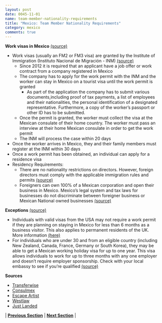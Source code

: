 ```yaml
---
layout: post
date: 0045-11-01
name: team-member-nationality-requirements
title: "Mexico: Team Member Nationality Requirements"
category: mexico
comments: true
---
```


**Work visas in Mexico** [(source)](https://www.justlanded.com/english/Mexico/Mexico-Guide/Visas-Permits/Work-permits)
- Work visas (usually an FM2 or FM3 visa) are granted by the Institute of Immigration (Instituto Nacional de Migración - INM) [(source)](https://transferwise.com/gb/blog/mexico-work-visa)
    - Since 2012 it is required that an applicant have a job offer or work contract from a company registered in Mexico
    - The company has to apply for the work permit with the INM and the worker can stay in Mexico on a tourist visa until the work permit is granted
      - As part of the application the company has to submit various documents,including proof of tax payments, a list of employees and their nationalities, the personal identification of a designated representative. Furthermore, a copy of the worker’s passport or other ID has to be submitted.
    - Once the permit is granted, the worker must collect the visa at the Mexican consulate of their home country. The worker must pass an interview at their home Mexican consulate in order to get the work permit 
    - The INM will process the case within 20 days 
 - Once the worker arrives in Mexico, they and their family members must register at the INM within 30 days
 - Once a work permit has been obtained, an individual can apply for a residence visa
 - Residency Requirements:
    - There are no nationality restrictions on directors. However, foreign directors must comply with the applicable immigration rules and permits [(source)](https://content.next.westlaw.com/Document/I2ef12afa1ed511e38578f7ccc38dcbee/View/FullText.html?contextData=(sc.Default)&transitionType=Default&firstPage=true&bhcp=1)
    - Foreigners can own 100% of a Mexican corporation and open their business in Mexico. Mexico’s legal system and tax laws for businesses do not discriminate between foreigner business or Mexican National owned businesses [(source)]( http://www.escapeartist.com/mexico/work/doing-business-mexico/)

**Exceptions** [(source)](https://transferwise.com/gb/blog/mexico-work-visa)
- Individuals with valid visas from the USA may not require a work permit if they are planning on staying in Mexico for less than 6 months as a business visitor. This also applies to permanent residents of the UK. More information [(here)](https://consulmex.sre.gob.mx/reinounido/index.php/en/contenido/108-visas-for-other-countries)
- For individuals who are under 30 and from an eligible country (including New Zealand, Canada, France, Germany or South Korea), they may be able to get a Mexican working holiday visa for up to one year. This visa allows individuals to work for up to three months with any one employer and doesn’t require employer sponsorship. Check with your local embassy to see if you’re qualified [(source)](https://transferwise.com/gb/blog/mexico-work-visa)

**Sources**
- [Transferwise](https://transferwise.com/gb/blog/mexico-work-visa)  
- [Consulmex](https://consulmex.sre.gob.mx/reinounido/index.php/en/contenido/108-visas-for-other-countries)  
- [Escape Artist]( http://www.escapeartist.com/mexico/work/doing-business-mexico/)  
- [Westlaw](https://content.next.westlaw.com/Document/I2ef12afa1ed511e38578f7ccc38dcbee/View/FullText.html?contextData=(sc.Default)&transitionType=Default&firstPage=true&bhcp=1)
- [Just Landed](https://www.justlanded.com/english/Mexico/Mexico-Guide/Visas-Permits/Work-permits)

| **[Previous Section]( https://neo-project.github.io/global-blockchain-compliance-hub//mexico/mexico-registry-requirements.html)** | **[Next Section]( https://neo-project.github.io/global-blockchain-compliance-hub//mexico/mexico-tax-and-auditing-requirements.html)** |
